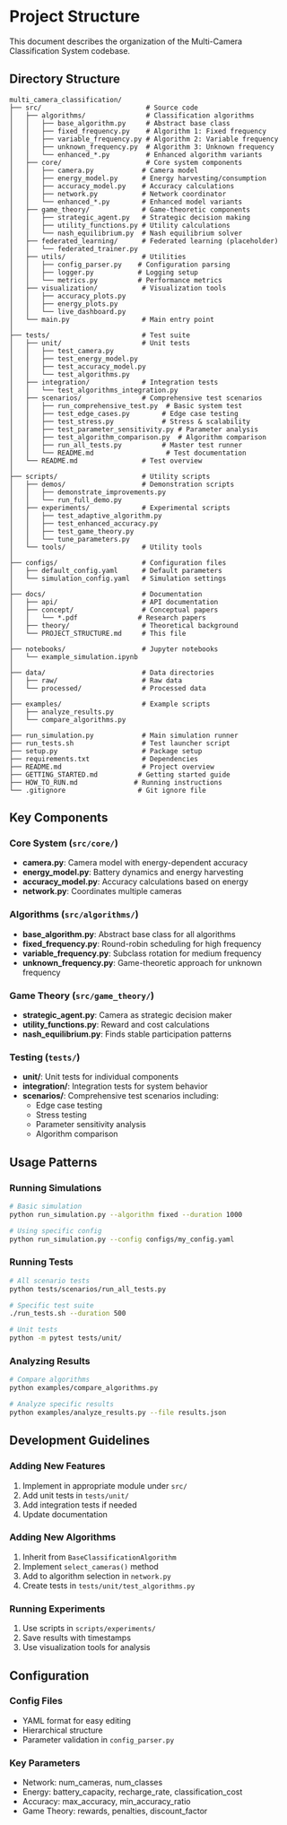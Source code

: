 # Project Structure

This document describes the organization of the Multi-Camera Classification System codebase.

## Directory Structure

```
multi_camera_classification/
├── src/                          # Source code
│   ├── algorithms/               # Classification algorithms
│   │   ├── base_algorithm.py     # Abstract base class
│   │   ├── fixed_frequency.py    # Algorithm 1: Fixed frequency
│   │   ├── variable_frequency.py # Algorithm 2: Variable frequency
│   │   ├── unknown_frequency.py  # Algorithm 3: Unknown frequency
│   │   └── enhanced_*.py         # Enhanced algorithm variants
│   ├── core/                     # Core system components
│   │   ├── camera.py            # Camera model
│   │   ├── energy_model.py      # Energy harvesting/consumption
│   │   ├── accuracy_model.py    # Accuracy calculations
│   │   ├── network.py           # Network coordinator
│   │   └── enhanced_*.py        # Enhanced model variants
│   ├── game_theory/             # Game-theoretic components
│   │   ├── strategic_agent.py   # Strategic decision making
│   │   ├── utility_functions.py # Utility calculations
│   │   └── nash_equilibrium.py  # Nash equilibrium solver
│   ├── federated_learning/      # Federated learning (placeholder)
│   │   └── federated_trainer.py
│   ├── utils/                   # Utilities
│   │   ├── config_parser.py    # Configuration parsing
│   │   ├── logger.py           # Logging setup
│   │   └── metrics.py          # Performance metrics
│   ├── visualization/           # Visualization tools
│   │   ├── accuracy_plots.py   
│   │   ├── energy_plots.py
│   │   └── live_dashboard.py
│   └── main.py                  # Main entry point
│
├── tests/                       # Test suite
│   ├── unit/                    # Unit tests
│   │   ├── test_camera.py
│   │   ├── test_energy_model.py
│   │   ├── test_accuracy_model.py
│   │   └── test_algorithms.py
│   ├── integration/             # Integration tests
│   │   └── test_algorithms_integration.py
│   ├── scenarios/               # Comprehensive test scenarios
│   │   ├── run_comprehensive_test.py  # Basic system test
│   │   ├── test_edge_cases.py        # Edge case testing
│   │   ├── test_stress.py            # Stress & scalability
│   │   ├── test_parameter_sensitivity.py # Parameter analysis
│   │   ├── test_algorithm_comparison.py  # Algorithm comparison
│   │   ├── run_all_tests.py          # Master test runner
│   │   └── README.md                  # Test documentation
│   └── README.md                # Test overview
│
├── scripts/                     # Utility scripts
│   ├── demos/                   # Demonstration scripts
│   │   ├── demonstrate_improvements.py
│   │   └── run_full_demo.py
│   ├── experiments/             # Experimental scripts
│   │   ├── test_adaptive_algorithm.py
│   │   ├── test_enhanced_accuracy.py
│   │   ├── test_game_theory.py
│   │   └── tune_parameters.py
│   └── tools/                   # Utility tools
│
├── configs/                     # Configuration files
│   ├── default_config.yaml      # Default parameters
│   └── simulation_config.yaml   # Simulation settings
│
├── docs/                        # Documentation
│   ├── api/                     # API documentation
│   ├── concept/                 # Conceptual papers
│   │   └── *.pdf               # Research papers
│   ├── theory/                  # Theoretical background
│   └── PROJECT_STRUCTURE.md     # This file
│
├── notebooks/                   # Jupyter notebooks
│   └── example_simulation.ipynb
│
├── data/                        # Data directories
│   ├── raw/                     # Raw data
│   └── processed/               # Processed data
│
├── examples/                    # Example scripts
│   ├── analyze_results.py
│   └── compare_algorithms.py
│
├── run_simulation.py            # Main simulation runner
├── run_tests.sh                 # Test launcher script
├── setup.py                     # Package setup
├── requirements.txt             # Dependencies
├── README.md                    # Project overview
├── GETTING_STARTED.md          # Getting started guide
├── HOW_TO_RUN.md              # Running instructions
└── .gitignore                  # Git ignore file
```

## Key Components

### Core System (`src/core/`)
- **camera.py**: Camera model with energy-dependent accuracy
- **energy_model.py**: Battery dynamics and energy harvesting
- **accuracy_model.py**: Accuracy calculations based on energy
- **network.py**: Coordinates multiple cameras

### Algorithms (`src/algorithms/`)
- **base_algorithm.py**: Abstract base class for all algorithms
- **fixed_frequency.py**: Round-robin scheduling for high frequency
- **variable_frequency.py**: Subclass rotation for medium frequency
- **unknown_frequency.py**: Game-theoretic approach for unknown frequency

### Game Theory (`src/game_theory/`)
- **strategic_agent.py**: Camera as strategic decision maker
- **utility_functions.py**: Reward and cost calculations
- **nash_equilibrium.py**: Finds stable participation patterns

### Testing (`tests/`)
- **unit/**: Unit tests for individual components
- **integration/**: Integration tests for system behavior
- **scenarios/**: Comprehensive test scenarios including:
  - Edge case testing
  - Stress testing
  - Parameter sensitivity analysis
  - Algorithm comparison

## Usage Patterns

### Running Simulations
```bash
# Basic simulation
python run_simulation.py --algorithm fixed --duration 1000

# Using specific config
python run_simulation.py --config configs/my_config.yaml
```

### Running Tests
```bash
# All scenario tests
python tests/scenarios/run_all_tests.py

# Specific test suite
./run_tests.sh --duration 500

# Unit tests
python -m pytest tests/unit/
```

### Analyzing Results
```bash
# Compare algorithms
python examples/compare_algorithms.py

# Analyze specific results
python examples/analyze_results.py --file results.json
```

## Development Guidelines

### Adding New Features
1. Implement in appropriate module under `src/`
2. Add unit tests in `tests/unit/`
3. Add integration tests if needed
4. Update documentation

### Adding New Algorithms
1. Inherit from `BaseClassificationAlgorithm`
2. Implement `select_cameras()` method
3. Add to algorithm selection in `network.py`
4. Create tests in `tests/unit/test_algorithms.py`

### Running Experiments
1. Use scripts in `scripts/experiments/`
2. Save results with timestamps
3. Use visualization tools for analysis

## Configuration

### Config Files
- YAML format for easy editing
- Hierarchical structure
- Parameter validation in `config_parser.py`

### Key Parameters
- Network: num_cameras, num_classes
- Energy: battery_capacity, recharge_rate, classification_cost
- Accuracy: max_accuracy, min_accuracy_ratio
- Game Theory: rewards, penalties, discount_factor